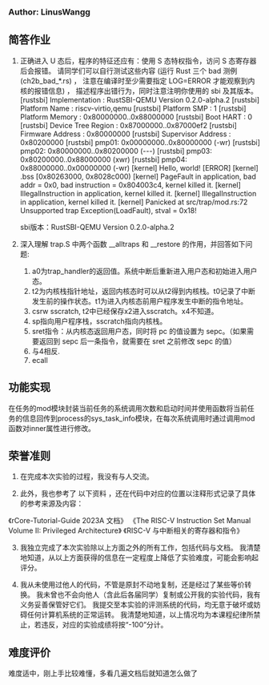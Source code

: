 ### Author: LinusWangg
## 简答作业
1. 正确进入 U 态后，程序的特征还应有：使用 S 态特权指令，访问 S 态寄存器后会报错。 请同学们可以自行测试这些内容 (运行 Rust 三个 bad 测例 (ch2b_bad_*.rs) ， 注意在编译时至少需要指定 LOG=ERROR 才能观察到内核的报错信息) ， 描述程序出错行为，同时注意注明你使用的 sbi 及其版本。
    [rustsbi] Implementation     : RustSBI-QEMU Version 0.2.0-alpha.2
    [rustsbi] Platform Name      : riscv-virtio,qemu
    [rustsbi] Platform SMP       : 1
    [rustsbi] Platform Memory    : 0x80000000..0x88000000
    [rustsbi] Boot HART          : 0
    [rustsbi] Device Tree Region : 0x87000000..0x87000ef2
    [rustsbi] Firmware Address   : 0x80000000
    [rustsbi] Supervisor Address : 0x80200000
    [rustsbi] pmp01: 0x00000000..0x80000000 (-wr)
    [rustsbi] pmp02: 0x80000000..0x80200000 (---)
    [rustsbi] pmp03: 0x80200000..0x88000000 (xwr)
    [rustsbi] pmp04: 0x88000000..0x00000000 (-wr)
    [kernel] Hello, world!
    [ERROR] [kernel] .bss [0x80263000, 0x8028c000)
    [kernel] PageFault in application, bad addr = 0x0, bad instruction = 0x804003c4, kernel killed it.
    [kernel] IllegalInstruction in application, kernel killed it.
    [kernel] IllegalInstruction in application, kernel killed it.
    [kernel] Panicked at src/trap/mod.rs:72 Unsupported trap Exception(LoadFault), stval = 0x18!

    sbi版本：RustSBI-QEMU Version 0.2.0-alpha.2
2. 深入理解 trap.S 中两个函数 __alltraps 和 __restore 的作用，并回答如下问题:
    1. a0为trap_handler的返回值。系统中断后重新进入用户态和初始进入用户态。
    2. t2为内核栈指针地址，返回内核态时可以从t2得到内核栈。t0记录了中断发生前的操作状态。t1为进入内核态前用户程序发生中断的指令地址。
    3. csrw sscratch, t2中已经保存x2进入sscratch。x4不知道。
    4. sp指向用户程序栈，sscratch指向内核栈。
    5. sret指令：从内核态返回用户态，同时将 pc 的值设置为 sepc。（如果需要返回到 sepc 后一条指令，就需要在 sret 之前修改 sepc 的值）
    6. 与4相反.
    7. ecall

## 功能实现
在任务的mod模块封装当前任务的系统调用次数和启动时间并使用函数将当前任务的信息回传到process的sys_task_info模块，在每次系统调用时通过调用mod函数对inner属性进行修改。

## 荣誉准则
1. 在完成本次实验的过程，我没有与人交流。

2. 此外，我也参考了 以下资料 ，还在代码中对应的位置以注释形式记录了具体的参考来源及内容：

《rCore-Tutorial-Guide 2023A 文档》
《The RISC-V Instruction Set Manual Volume II: Privileged Architecture》
《RISC-V 与中断相关的寄存器和指令》

3. 我独立完成了本次实验除以上方面之外的所有工作，包括代码与文档。 我清楚地知道，从以上方面获得的信息在一定程度上降低了实验难度，可能会影响起评分。

4. 我从未使用过他人的代码，不管是原封不动地复制，还是经过了某些等价转换。 我未曾也不会向他人（含此后各届同学）复制或公开我的实验代码，我有义务妥善保管好它们。 我提交至本实验的评测系统的代码，均无意于破坏或妨碍任何计算机系统的正常运转。 我清楚地知道，以上情况均为本课程纪律所禁止，若违反，对应的实验成绩将按“-100”分计。

## 难度评价
难度适中，刚上手比较难懂，多看几遍文档后就知道怎么做了